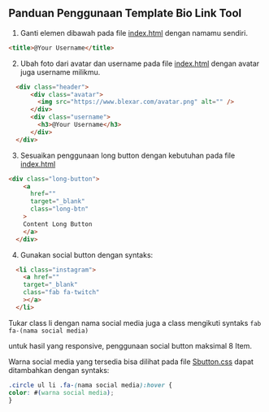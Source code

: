 ## Panduan Penggunaan Template Bio Link Tool


1. Ganti elemen dibawah pada file [index.html](index.html) dengan namamu sendiri.
  ```HTML
  <title>@Your Username</title>
  ```
2. Ubah foto dari avatar dan username pada file [index.html](index.html) dengan avatar juga username milikmu.
  ```HTML
    <div class="header">
        <div class="avatar">
          <img src="https://www.blexar.com/avatar.png" alt="" />
        </div>
        <div class="username">
          <h3>@Your Username</h3>
        </div>
    </div>
  ```

3. Sesuaikan penggunaan long button dengan kebutuhan pada file [index.html](index.html)
  ```HTML
  <div class="long-button">
      <a
        href=""
        target="_blank"
        class="long-btn"
      >
      Content Long Button
      </a>
    </div>
  ```

4. Gunakan social button dengan syntaks:
  ```HTML
    <li class="instagram">
      <a href="" 
      target="_blank"
      class="fab fa-twitch"
      ></a>
    </li>
  ```
  Tukar class li dengan nama social media juga a class mengikuti syntaks `fab fa-(nama social media)`

  untuk hasil yang responsive, penggunaan social button maksimal 8 Item.

  Warna social media yang tersedia bisa dilihat pada file [Sbutton.css](Style/Sbutton.css)
  dapat ditambahkan dengan syntaks:
  ```CSS
  .circle ul li .fa-(nama social media):hover {
  color: #(warna social media);
  }
  ```
